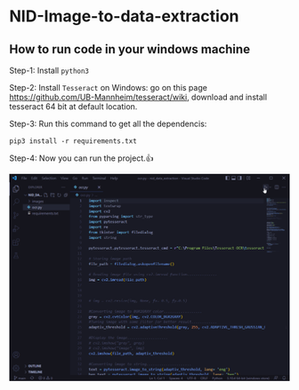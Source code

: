 # NID-Image-to-data-extraction

## How to run code in your windows machine

Step-1: Install `python3` 

Step-2: Install `Tesseract` on Windows:
        go on this page https://github.com/UB-Mannheim/tesseract/wiki, download and install tesseract 64 bit at default location.
        
Step-3: Run this command to get all the dependencis:
```
pip3 install -r requirements.txt
```
Step-4: Now you can run the project.:+1:


![Farmers Market Finder Demo](demo/run.gif)
